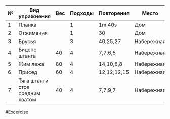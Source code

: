 
| №   | Вид упражнения                  | Вес | Подходы | Повторения  | Место      |
| --- | ------------------------------- | --- | ------- | ----------- | ---------- |
| 1   | Планка                          |     | 1       | 1m 40s      | Дом        |
| 2   | Отжимания                       |     | 1       | 30          | Дом        |
| 3   | Брусья                          |     | 3       | 40,25,27    | Набережная |
| 4   | Бицепс штанга                   | 40  | 4       | 7,7,6,5     | Набережная |
| 5   | Жим лежа                        | 80  | 4       | 14,10,8,8   | Набережная |
| 6   | Присед                          | 60  | 4       | 12,12,12,15 | Набережная |
| 7   | Тяга штанги стоя средним хватом | 40  | 4       | 7,7,9,7     | Набережная |

#Excercise